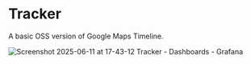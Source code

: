 # Tracker

A basic OSS version of Google Maps Timeline.

![Screenshot 2025-06-11 at 17-43-12 Tracker - Dashboards - Grafana](https://github.com/user-attachments/assets/afbb3e41-6836-478a-847a-da04a9aded23)
